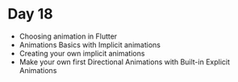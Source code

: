 # Day 18

* Choosing animation in Flutter
* Animations Basics with Implicit animations
* Creating your own implicit animations
* Make your own first Directional Animations with Built-in Explicit Animations
